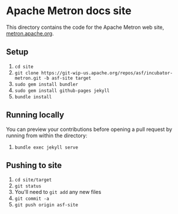 # Apache Metron docs site

This directory contains the code for the Apache Metron web site,
[metron.apache.org](https://metron.apache.org/).

## Setup

1. `cd site`
2. `git clone https://git-wip-us.apache.org/repos/asf/incubator-metron.git -b asf-site target`
3. `sudo gem install bundler`
4. `sudo gem install github-pages jekyll`
4. `bundle install`

## Running locally

You can preview your contributions before opening a pull request by running from within the directory:

1. `bundle exec jekyll serve`

## Pushing to site

1. `cd site/target`
2. `git status`
3. You'll need to `git add` any new files
4. `git commit -a`
5. `git push origin asf-site`
